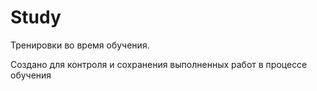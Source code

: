 # Study
Тренировки во время обучения.

Создано для контроля и сохранения выполненных работ в процессе обучения

